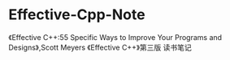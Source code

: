 ﻿# Effective-Cpp-Note
《Effective C++:55 Specific Ways to Improve Your Programs and Designs》,Scott Meyers
《Effective C++》第三版 读书笔记